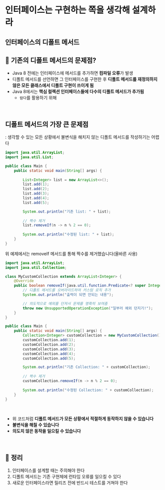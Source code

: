 # 인터페이스는 구현하는 쪽을 생각해 설계하라

## 인터페이스의 디폴트 메서드
## 🤔 기존의 디폴트 메서드의 문제점?
* Java 8 전에는 인터페이스에 메서드를 추가하면 **컴파일 오류**가 발생
* 디폴트 메서드를 선언하면 그 인터페이스를 구현한 후 **디폴트 메서드를 재정의하지않은 모든 클래스에서 디폴트 구현이 쓰이게 됨**
* Java 8에서는 **핵심 컬렉션 인터페이스들에 다수의 디폴트 메서드가 추가됨**
    * `람다`를 활용하기 위해

</br>

## 디폴트 메서드의 가장 큰 문제점
: 생각할 수 있는 모든 상황에서 불변식을 해치지 않는 디폴트 메서드를 작성하기는 어렵다

```java
import java.util.ArrayList;
import java.util.List;

public class Main {
    public static void main(String[] args) {
        
        List<Integer> list = new ArrayList<>();
        list.add(1);
        list.add(2);
        list.add(3);
        list.add(4);
        list.add(5);

        System.out.println("기존 list: " + list);
        
        // 짝수 제거
        list.removeIf(n -> n % 2 == 0);
        
        System.out.println("수정된 list: " + list);
    }
}
```
위 예제에서는 removeIf 메서드를 통해 짝수를 제거했습니다(올바른 사용)

```java
import java.util.ArrayList;
import java.util.Collection;

class MyCustomCollection extends ArrayList<Integer> {
    @Override
    public boolean removeIf(java.util.function.Predicate<? super Integer> filter) {
        // 디폴트 메서드를 오버라이드하여 커스텀 로직 추가
        System.out.println("출력이 되면 안되는 내용");

        // 의도적으로 예외를 던져서 문제를 명확히 보여줌
        throw new UnsupportedOperationException("일부러 예외 던지기!");
    }
}

public class Main {
    public static void main(String[] args) {
        Collection<Integer> customCollection = new MyCustomCollection();
        customCollection.add(1);
        customCollection.add(2);
        customCollection.add(3);
        customCollection.add(4);
        customCollection.add(5);

        System.out.println("기존 Collection: " + customCollection);
        
        // 짝수 제거
        customCollection.removeIf(n -> n % 2 == 0);
        
        System.out.println("수정된 Collection: " + customCollection);
    }
}
```

</br>

* 위 코드처럼 **디폴트 메서드가 모든 상황에서 적절하게 동작하지 않을 수 있습니다**
* **불변식을 해칠 수 있습니다**
* **의도치 않은 동작을 일으킬 수 있습니다**

</br>

## 🎯 정리
1. 인터페이스를 설계할 때는 주의해야 한다
2. 디폴트 메서드는 기존 구현체에 런타임 오류를 일으킬 수 있다
3. 새로운 인터페이스라면 릴리즈 전에 반드시 테스트를 거쳐야 한다